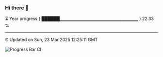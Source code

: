 ### Hi there 👋

⏳ Year progress { ██████▁▁▁▁▁▁▁▁▁▁▁▁▁▁▁▁▁▁▁▁▁▁▁▁ } 22.33 %

---

⏰ Updated on Sun, 23 Mar 2025 12:25:11 GMT

![Progress Bar CI](https://github.com/liununu/liununu/workflows/Progress%20Bar%20CI/badge.svg)
